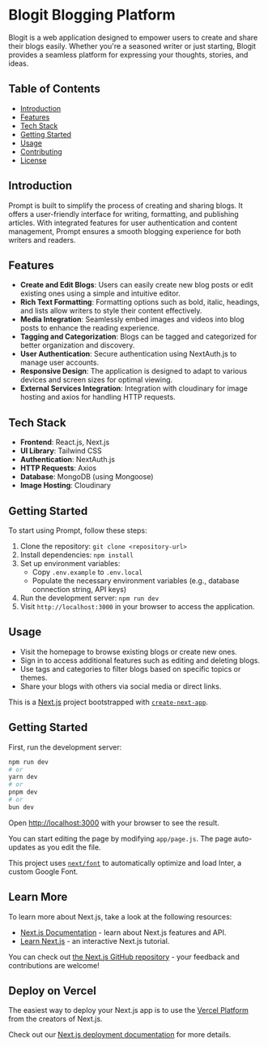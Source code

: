 # Blogit Blogging Platform

Blogit is a web application designed to empower users to create and share their blogs easily. Whether you're a seasoned writer or just starting, Blogit provides a seamless platform for expressing your thoughts, stories, and ideas.

## Table of Contents

- [Introduction](#introduction)
- [Features](#features)
- [Tech Stack](#tech-stack)
- [Getting Started](#getting-started)
- [Usage](#usage)
- [Contributing](#contributing)
- [License](#license)

## Introduction

Prompt is built to simplify the process of creating and sharing blogs. It offers a user-friendly interface for writing, formatting, and publishing articles. With integrated features for user authentication and content management, Prompt ensures a smooth blogging experience for both writers and readers.

## Features

- **Create and Edit Blogs**: Users can easily create new blog posts or edit existing ones using a simple and intuitive editor.
- **Rich Text Formatting**: Formatting options such as bold, italic, headings, and lists allow writers to style their content effectively.
- **Media Integration**: Seamlessly embed images and videos into blog posts to enhance the reading experience.
- **Tagging and Categorization**: Blogs can be tagged and categorized for better organization and discovery.
- **User Authentication**: Secure authentication using NextAuth.js to manage user accounts.
- **Responsive Design**: The application is designed to adapt to various devices and screen sizes for optimal viewing.
- **External Services Integration**: Integration with cloudinary for image hosting and axios for handling HTTP requests.

## Tech Stack

- **Frontend**: React.js, Next.js
- **UI Library**: Tailwind CSS
- **Authentication**: NextAuth.js
- **HTTP Requests**: Axios
- **Database**: MongoDB (using Mongoose)
- **Image Hosting**: Cloudinary

## Getting Started

To start using Prompt, follow these steps:

1. Clone the repository: `git clone <repository-url>`
2. Install dependencies: `npm install`
3. Set up environment variables:
   - Copy `.env.example` to `.env.local`
   - Populate the necessary environment variables (e.g., database connection string, API keys)
4. Run the development server: `npm run dev`
5. Visit `http://localhost:3000` in your browser to access the application.

## Usage

- Visit the homepage to browse existing blogs or create new ones.
- Sign in to access additional features such as editing and deleting blogs.
- Use tags and categories to filter blogs based on specific topics or themes.
- Share your blogs with others via social media or direct links.


This is a [Next.js](https://nextjs.org/) project bootstrapped with [`create-next-app`](https://github.com/vercel/next.js/tree/canary/packages/create-next-app).

## Getting Started

First, run the development server:

```bash
npm run dev
# or
yarn dev
# or
pnpm dev
# or
bun dev
```

Open [http://localhost:3000](http://localhost:3000) with your browser to see the result.

You can start editing the page by modifying `app/page.js`. The page auto-updates as you edit the file.

This project uses [`next/font`](https://nextjs.org/docs/basic-features/font-optimization) to automatically optimize and load Inter, a custom Google Font.

## Learn More

To learn more about Next.js, take a look at the following resources:

- [Next.js Documentation](https://nextjs.org/docs) - learn about Next.js features and API.
- [Learn Next.js](https://nextjs.org/learn) - an interactive Next.js tutorial.

You can check out [the Next.js GitHub repository](https://github.com/vercel/next.js/) - your feedback and contributions are welcome!

## Deploy on Vercel

The easiest way to deploy your Next.js app is to use the [Vercel Platform](https://vercel.com/new?utm_medium=default-template&filter=next.js&utm_source=create-next-app&utm_campaign=create-next-app-readme) from the creators of Next.js.

Check out our [Next.js deployment documentation](https://nextjs.org/docs/deployment) for more details.
